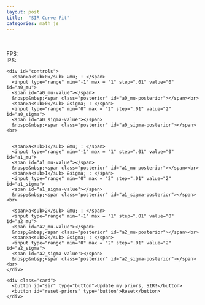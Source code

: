 ```yaml
---
layout: post
title:  "SIR Curve Fit"
categories: math js
---
```


  <script type="module" crossorigin src="/public/assets/index-D1L4fd32.js"></script>
  <link rel="stylesheet" crossorigin href="/public/assets/index-Drpy32lL.css">

  <div id="app">
    <br />
    <canvas id="c"></canvas><br>
    FPS: <span id="fps"></span><br>
    IPS: <span id="ips"></span><br>

    <div id="controls">
      <span>a<sub>0</sub> &mu; : </span>
      <input type="range" min="-1" max = "1" step=".01" value="0" id="a0_mu">
      <span id="a0_mu-value"></span>
      &nbsp;&nbsp;<span class="posterior" id="a0_mu-posterior"></span><br>
      <span>a<sub>0</sub> &sigma; : </span>
      <input type="range" min="0" max = "2" step=".01" value="2" id="a0_sigma">
      <span id="a0_sigma-value"></span>
      &nbsp;&nbsp;<span class="posterior" id="a0_sigma-posterior"></span><br>


      <span>a<sub>1</sub> &mu; : </span>
      <input type="range" min="-1" max = "1" step=".01" value="0" id="a1_mu">
      <span id="a1_mu-value"></span>
      &nbsp;&nbsp;<span class="posterior" id="a1_mu-posterior"></span><br>
      <span>a<sub>1</sub> &sigma; : </span>
      <input type="range" min="0" max = "2" step=".01" value="2" id="a1_sigma">
      <span id="a1_sigma-value"></span>
      &nbsp;&nbsp;<span class="posterior" id="a1_sigma-posterior"></span><br>

      <span>a<sub>2</sub> &mu; : </span>
      <input type="range" min="-1" max = "1" step=".01" value="0" id="a2_mu">
      <span id="a2_mu-value"></span>
      &nbsp;&nbsp;<span class="posterior" id="a2_mu-posterior"></span><br>
      <span>a<sub>2</sub> &sigma; : </span>
      <input type="range" min="0" max = "2" step=".01" value="2" id="a2_sigma">
      <span id="a2_sigma-value"></span>
      &nbsp;&nbsp;<span class="posterior" id="a2_sigma-posterior"></span><br>
    </div>

    <div class="card">
      <button id="sir" type="button">Update my priors, SIR!</button>
      <button id="reset-priors" type="button">Reset</button>
    </div>
  </div>
